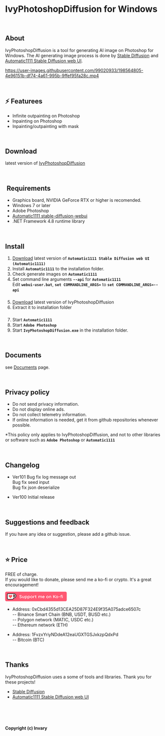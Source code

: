 # IvyPhotoshopDiffusion for Windows

<br />

##  About
IvyPhotoshopDiffusion is a tool for generating AI image on Photoshop for Windows.
The AI generating image process is done by [Stable Diffusion](https://github.com/CompVis/stable-diffusion) and [Automatic1111 Stable Diffusion web UI](https://github.com/AUTOMATIC1111/stable-diffusion-webui).

https://user-images.githubusercontent.com/99020933/198564805-4e96151b-df74-4a61-995b-9ffef95fa28c.mp4


<br />

## ⚡ Featurees

* Infinite outpainting on Photoshop
* Inpainting on Photoshop
* Inpainting/outpainting with mask


<br />

## Download

latest version of [IvyPhotoshopDiffusion](https://github.com/Invary/IvyPhotoshopDiffusion/releases)


<br />

## ️ Requirements

* Graphics board, NVIDIA GeForce RTX or higher is recomended.
* Windows 7 or later
* Adobe Photoshop
* [Automatic1111 stable-diffusion-webui](https://github.com/AUTOMATIC1111/stable-diffusion-webui)
* .NET Framework 4.8 runtime library

<br />

##  Install
1. [Download](https://github.com/AUTOMATIC1111/stable-diffusion-webui) latest version of **`Automatic1111 Stable Diffusion web UI (Automatic1111)`**
2. Install **`Automatic1111`** to the installation folder.
3. Check generate images on **`Automatic1111`**
4. Set command line arguments **`--api`** for **`Automatic1111`** <br />
     Edit **`webui-user.bat`**, **`set COMMANDLINE_ARGS=`** to **`set COMMANDLINE_ARGS=--api`**
###
5. [Download](https://github.com/Invary/IvyPhotoshopDiffusion/releases) latest version of IvyPhotoshopDiffusion
6. Extract it to installation folder
###
7. Start **`Automatic1111`**
8. Start **`Adobe Photoshop`**
9. Start **`IvyPhotoshopDiffusion.exe`** in the installation folder.

<br />

##  Documents

see [Documents](https://github.com/Invary/IvyPhotoshopDiffusion/tree/main/doc) page.

<br />


##  Privacy policy

- Do not send privacy information.
- Do not display online ads.
- Do not collect telemetry information.
- If online information is needed, get it from github repositories whenever possible.

*This policy only applies to IvyPhotoshopDiffusion, and not to other libraries or software such as **`Adobe Photoshop`** or **`Automatic1111`**

<br />

##  Changelog

- Ver101
Bug fix log message out <br />
Bug fix seed input <br />
Bug fix json deserialize <br />


- Ver100
Initial release

<br />

##  Suggestions and feedback
If you have any idea or suggestion, please add a github issue.

<br />

## ⭐ Price

FREE of charge. <br /> 
If you would like to donate, please send me a ko-fi or crypto. It's a great encouragement!

[![ko-fi](https://raw.githubusercontent.com/Invary/IvyMediaDownloader/main/img/donation_kofi.png)](https://ko-fi.com/E1E7AC6QH)

- Address: 0xCbd4355d13CEA25D87F324E9f35A075adce6507c<br>
 -- Binance Smart Chain (BNB, USDT, BUSD etc.)<br>
 -- Polygon network (MATIC, USDC etc.)<br>
 -- Ethereum network (ETH)<br>

- Address: 1FvzxYriyNDdeA12eaUGXTGSJxkzpQdxPd<br>
 -- Bitcoin (BTC)<br>

<br />



##  Thanks
IvyPhotoshopDiffusion uses a some of tools and libraries. Thank you for these projects!

- [Stable Diffusion](https://github.com/CompVis/stable-diffusion)
- [Automatic1111 Stable Diffusion web UI](https://github.com/AUTOMATIC1111/stable-diffusion-webui)


<br />
<br />
<br />

#### Copyright (c) Invary




